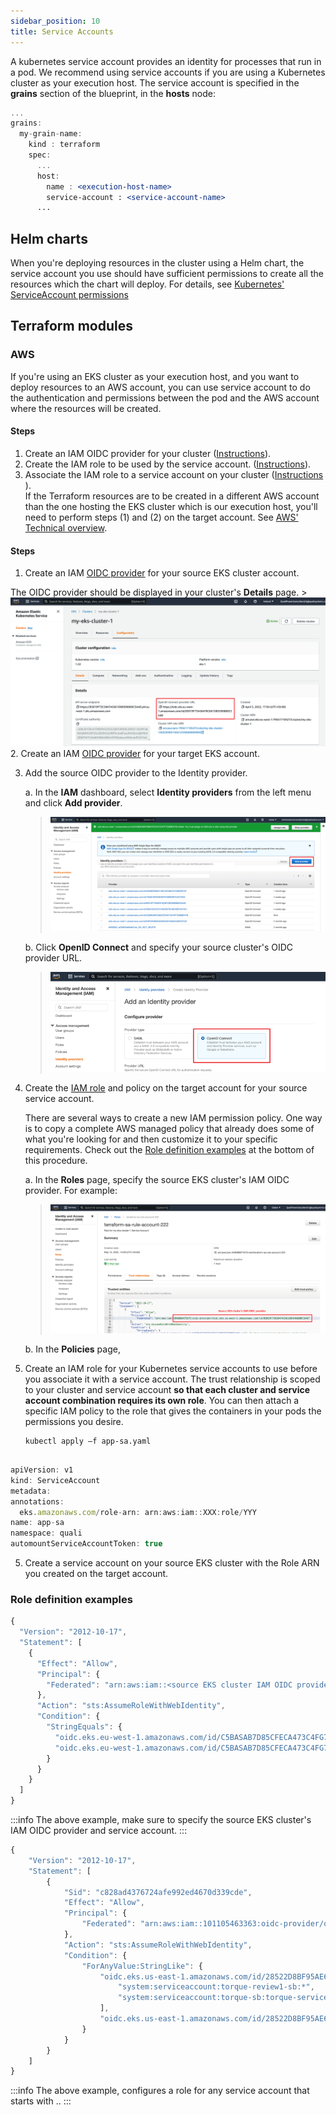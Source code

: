 ```yaml
---
sidebar_position: 10
title: Service Accounts
---
```


A kubernetes service account provides an identity for processes that run in a pod. We recommend using service accounts if you are using a Kubernetes cluster as your execution host. 
The service account is specified in the __grains__ section of the blueprint, in the __hosts__ node:

```jsx title="Blueprint yaml:"
...
grains:
  my-grain-name:
    kind : terraform 
    spec:
      ...
      host:
        name : <execution-host-name>
        service-account : <service-account-name>
      ...
```     

## Helm charts
When you're deploying resources in the cluster using a Helm chart, the service account you use should have sufficient permissions to create all the resources which the chart will deploy. For details, see [Kubernetes' ServiceAccount permissions](https://kubernetes.io/docs/reference/access-authn-authz/rbac/#service-account-permissions)

## Terraform modules

### AWS
If you're using an EKS cluster as your execution host, and you want to deploy resources to an AWS account, you can use service account to do the authentication and permissions between the pod and the AWS account where the resources will be created.

#### Steps

1. Create an IAM OIDC provider for your cluster ([Instructions](https://docs.aws.amazon.com/eks/latest/userguide/enable-iam-roles-for-service-accounts.html)).
2. Create the IAM role to be used by the service account. ([Instructions](https://docs.aws.amazon.com/eks/latest/userguide/create-service-account-iam-policy-and-role.html)).
3. Associate the IAM role to a service account on your cluster ([Instructions​](https://docs.aws.amazon.com/eks/latest/userguide/specify-service-account-role.html)).  
If the Terraform resources are to be created in a different AWS account than the one hosting the EKS cluster which is our execution host, you'll need to perform steps (1) and (2) on the target account. See [AWS' Technical overview](https://docs.aws.amazon.com/eks/latest/userguide/iam-roles-for-service-accounts-technical-overview.html).



#### Steps

1. Create an IAM [OIDC provider](https://docs.aws.amazon.com/eks/latest/userguide/enable-iam-roles-for-service-accounts.html) for your source EKS cluster account.

  The OIDC provider should be displayed in your cluster's __Details__ page.
     > ![Locale Dropdown](/img/source-eks-oidc-provider.png)
2. Create an IAM [OIDC provider](https://docs.aws.amazon.com/eks/latest/userguide/enable-iam-roles-for-service-accounts.html) for your target EKS account.

3. Add the source OIDC provider to the Identity provider.

    a. In the __IAM__ dashboard, select __Identity providers__ from the left menu and click __Add provider__.
     > ![Locale Dropdown](/img/add-oidc-to-idp.png)

    b. Click __OpenID Connect__ and specify your source cluster's OIDC provider URL.
     > ![Locale Dropdown](/img/add-oidc-to-idp-2.png)
4. Create the [IAM role](https://docs.aws.amazon.com/eks/latest/userguide/create-service-account-iam-policy-and-role.html) and policy on the target account for your source service account.
  
    There are several ways to create a new IAM permission policy. One way is to copy a complete AWS managed policy that already does some of what you're looking for and then customize it to your specific requirements. Check out the [Role definition examples](#role-definition-examples) at the bottom of this procedure.

    a. In the __Roles__ page, specify the source EKS cluster's IAM OIDC provider. For example:
    
     > ![Locale Dropdown](/img/iam-role-for-service-account.png)

       
    b. In the __Policies__ page, 

5. Create an IAM role for your Kubernetes service accounts to use before you associate it with a service account. The trust relationship is scoped to your cluster and service account __so that each cluster and service account combination requires its own role__. You can then attach a specific IAM policy to the role that gives the containers in your pods the permissions you desire.

    ```
    kubectl apply –f app-sa.yaml


  ```jsx title="app-sa.yaml:"
apiVersion: v1
kind: ServiceAccount
metadata:
  annotations:
    eks.amazonaws.com/role-arn: arn:aws:iam::XXX:role/YYY
  name: app-sa
  namespace: quali
automountServiceAccountToken: true

```

5. Create a service account on your source EKS cluster with the Role ARN you created on the target account.


### Role definition examples

```jsx title="Example 1:"
{
  "Version": "2012-10-17",
  "Statement": [
    {
      "Effect": "Allow",
      "Principal": {
        "Federated": "arn:aws:iam::<source EKS cluster IAM OIDC provider>"
      },
      "Action": "sts:AssumeRoleWithWebIdentity",
      "Condition": {
        "StringEquals": {
          "oidc.eks.eu-west-1.amazonaws.com/id/C5BASAB7D85CFECA473C4FG7E3BBD57B:sub": "system:serviceaccount:my-service-account:test-terraform-sa",
          "oidc.eks.eu-west-1.amazonaws.com/id/C5BASAB7D85CFECA473C4FG7E3BBD57B:aud": "sts.amazonaws.com"
        }
      }
    }
  ]
}
```

:::info
The above example, make sure to specify the source EKS cluster's IAM OIDC provider and service account.
:::

```jsx title="Example 2:"
{
    "Version": "2012-10-17",
    "Statement": [
        {
            "Sid": "c828ad4376724afe992ed4670d339cde",
            "Effect": "Allow",
            "Principal": {
                "Federated": "arn:aws:iam::101105463363:oidc-provider/oidc.eks.us-east-1.amazonaws.com/id/28522D8BF95AE6F20147BFCADFB81F0F"
            },
            "Action": "sts:AssumeRoleWithWebIdentity",
            "Condition": {
                "ForAnyValue:StringLike": {
                    "oidc.eks.us-east-1.amazonaws.com/id/28522D8BF95AE6F20147BFCADFB81F0F:sub": [
                        "system:serviceaccount:torque-review1-sb:*",
                        "system:serviceaccount:torque-sb:torque-services-sa-*"
                    ],
                    "oidc.eks.us-east-1.amazonaws.com/id/28522D8BF95AE6F20147BFCADFB81F0F:aud": "sts.amazonaws.com"
                }
            }
        }
    ]
}

```

:::info
The above example, configures a role for any service account that starts with ..
:::